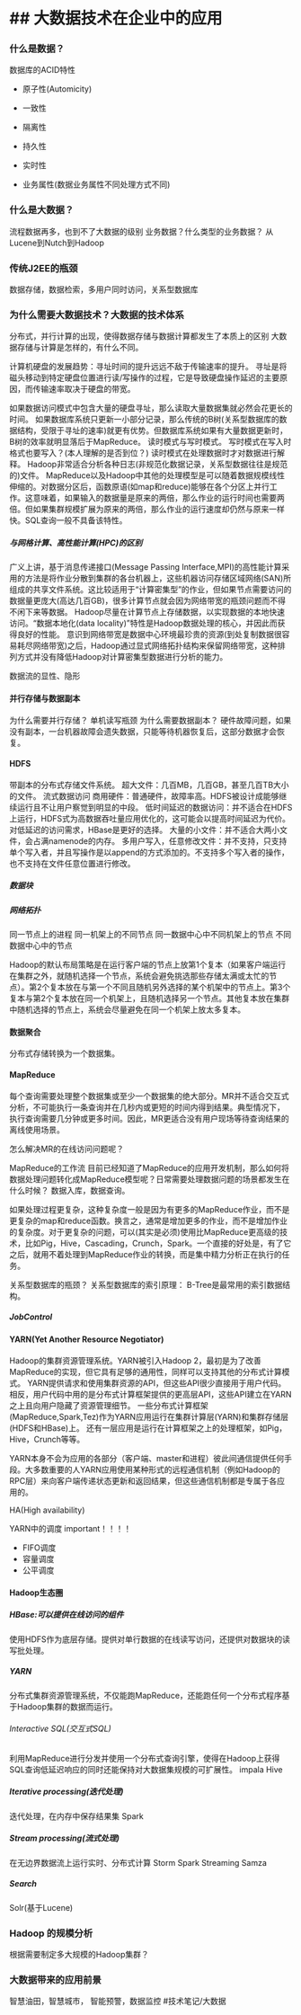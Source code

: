 # ## 大数据技术在企业中的应用
### 什么是数据？

数据库的ACID特性
- 原子性(Automicity)
- 一致性
- 隔离性
- 持久性


- 实时性
- 业务属性(数据业务属性不同处理方式不同)

### 什么是大数据？
流程数据再多，也到不了大数据的级别
业务数据？什么类型的业务数据？
从Lucene到Nutch到Hadoop
### 传统J2EE的瓶颈
数据存储，数据检索，多用户同时访问，关系型数据库

### 为什么需要大数据技术？大数据的技术体系
分布式，并行计算的出现，使得数据存储与数据计算都发生了本质上的区别
大数据存储与计算是怎样的，有什么不同。

计算机硬盘的发展趋势：寻址时间的提升远远不敌于传输速率的提升。
寻址是将磁头移动到特定硬盘位置进行读/写操作的过程，它是导致硬盘操作延迟的主要原因，而传输速率取决于硬盘的带宽。

如果数据访问模式中包含大量的硬盘寻址，那么读取大量数据集就必然会花更长的时间。
如果数据库系统只更新一小部分记录，那么传统的B树(关系型数据库的数据结构，受限于寻址的速率)就更有优势。但数据库系统如果有大量数据更新时，B树的效率就明显落后于MapReduce。
读时模式与写时模式。
写时模式在写入时格式也要写入？(本人理解的是否到位？)
读时模式在处理数据时才对数据进行解释。
Hadoop非常适合分析各种日志(非规范化数据记录，关系型数据往往是规范的)文件。
MapReduce以及Hadoop中其他的处理模型是可以随着数据规模线性伸缩的。对数据分区后，函数原语(如map和reduce)能够在各个分区上并行工作。这意味着，如果输入的数据量是原来的两倍，那么作业的运行时间也需要两倍。但如果集群规模扩展为原来的两倍，那么作业的运行速度却仍然与原来一样快。SQL查询一般不具备该特性。

##### 与网格计算、高性能计算(HPC)的区别
广义上讲，基于消息传递接口(Message Passing Interface,MPI)的高性能计算采用的方法是将作业分散到集群的各台机器上，这些机器访问存储区域网络(SAN)所组成的共享文件系统。这比较适用于“计算密集型”的作业，但如果节点需要访问的数据量更庞大(高达几百GB)，很多计算节点就会因为网络带宽的瓶颈问题而不得不闲下来等数据。
Hadoop尽量在计算节点上存储数据，以实现数据的本地快速访问。“数据本地化(data locality)”特性是Hadoop数据处理的核心，并因此而获得良好的性能。
意识到网络带宽是数据中心环境最珍贵的资源(到处复制数据很容易耗尽网络带宽)之后，Hadoop通过显式网络拓扑结构来保留网络带宽，这种排列方式并没有降低Hadoop对计算密集型数据进行分析的能力。

数据流的显性、隐形
#### 并行存储与数据副本
为什么需要并行存储？
单机读写瓶颈
为什么需要数据副本？
硬件故障问题，如果没有副本，一台机器故障会遗失数据，只能等待机器恢复后，这部分数据才会恢复。
#### HDFS
带副本的分布式存储文件系统。
超大文件：几百MB，几百GB，甚至几百TB大小的文件。
流式数据访问
商用硬件：普通硬件，故障率高。HDFS被设计成能够继续运行且不让用户察觉到明显的中段。
低时间延迟的数据访问：并不适合在HDFS上运行，HDFS式为高数据吞吐量应用优化的，这可能会以提高时间延迟为代价。对低延迟的访问需求，HBase是更好的选择。
大量的小文件：并不适合大两小文件，会占满namenode的内存。
多用户写入，任意修改文件：并不支持，只支持单个写入者，并且写操作是以append的方式添加的。不支持多个写入者的操作，也不支持在文件任意位置进行修改。
##### 数据块

##### 网络拓扑
同一节点上的进程
同一机架上的不同节点
同一数据中心中不同机架上的节点
不同数据中心中的节点

Hadoop的默认布局策略是在运行客户端的节点上放第1个复本（如果客户端运行在集群之外，就随机选择一个节点，系统会避免挑选那些存储太满或太忙的节点）。第2个复本放在与第一个不同且随机另外选择的某个机架中的节点上。第3个复本与第2个复本放在同一个机架上，且随机选择另一个节点。其他复本放在集群中随机选择的节点上，系统会尽量避免在同一个机架上放太多复本。

#### 数据聚合
分布式存储转换为一个数据集。

#### MapReduce
每个查询需要处理整个数据集或至少一个数据集的绝大部分。MR并不适合交互式分析，不可能执行一条查询并在几秒内或更短的时间内得到结果。典型情况下， 执行查询需要几分钟或更多时间。因此，MR更适合没有用户现场等待查询结果的离线使用场景。

怎么解决MR的在线访问问题呢？


MapReduce的工作流
目前已经知道了MapReduce的应用开发机制，那么如何将数据处理问题转化成MapReduce模型呢？日常需要处理数据问题的场景都发生在什么时候？
数据入库，数据查询。

如果处理过程更复杂，这种复杂度一般是因为有更多的MapReduce作业，而不是更复杂的map和reduce函数。换言之，通常是增加更多的作业，而不是增加作业的复杂度。对于更复杂的问题，可以(其实是必须)使用比MapReduce更高级的技术，比如Pig，Hive，Cascading，Crunch，Spark。一个直接的好处是，有了它之后，就用不着处理到MapReduce作业的转换，而是集中精力分析正在执行的任务。

关系型数据库的瓶颈？
关系型数据库的索引原理：
B-Tree是最常用的索引数据结构。

##### JobControl


#### YARN(Yet Another Resource Negotiator) 
Hadoop的集群资源管理系统。YARN被引入Hadoop 2，最初是为了改善MapReduce的实现，但它具有足够的通用性，同样可以支持其他的分布式计算模式。
YARN提供请求和使用集群资源的API，但这些API很少直接用于用户代码。相反，用户代码中用的是分布式计算框架提供的更高层API，这些API建立在YARN之上且向用户隐藏了资源管理细节。
一些分布式计算框架(MapReduce,Spark,Tez)作为YARN应用运行在集群计算层(YARN)和集群存储层(HDFS和HBase)上。
还有一层应用是运行在计算框架之上的处理框架，如Pig，Hive，Crunch等等。

YARN本身不会为应用的各部分（客户端、master和进程）彼此间通信提供任何手段。大多数重要的人YARN应用使用某种形式的远程通信机制（例如Hadoop的RPC层）来向客户端传递状态更新和返回结果，但这些通信机制都是专属于各应用的。

HA(High availability)

YARN中的调度 important！！！！
- FIFO调度
- 容量调度
- 公平调度
#### Hadoop生态圈

##### HBase:可以提供在线访问的组件
使用HDFS作为底层存储。提供对单行数据的在线读写访问，还提供对数据块的读写批处理。
##### YARN
分布式集群资源管理系统，不仅能跑MapReduce，还能跑任何一个分布式程序基于Hadoop集群的数据而运行。
###### Interactive SQL(交互式SQL)
利用MapReduce进行分发并使用一个分布式查询引擎，使得在Hadoop上获得SQL查询低延迟响应的同时还能保持对大数据集规模的可扩展性。
impala
Hive
##### Iterative processing(迭代处理)
迭代处理，在内存中保存结果集
Spark
##### Stream processing(流式处理)
在无边界数据流上运行实时、分布式计算
Storm
Spark Streaming
Samza
##### Search
Solr(基于Lucene)

### Hadoop 的规模分析
根据需要制定多大规模的Hadoop集群？

### 大数据带来的应用前景
智慧油田，智慧城市，
智能预警，数据监控
#技术笔记/大数据